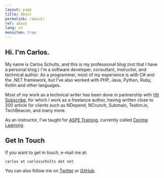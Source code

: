 ```yaml
---
layout: page
title: About
permalink: /about/
ref: about
lang: en
menuitem: true
---
```


## Hi. I'm Carlos.

My name is Carlos Schults, and this is my professional blog (not that I have a personal blog.) I'm a software developer, consultant, instructor, and technical author. As a programmer, most of my experience is with C#
and the .NET framework, but I've also worked with PHP, Java, Python, Ruby, Kotlin and other languages.

Most of my work as a technical writer has been done in partnership with [Hit Subscribe](https://hitsubscribe.com), for which I work as a freelance author, having written close to 200 article for clients such as NDepend, NCrunch, Submain, Testim.io, TechBeacon, and many more.

As an instructor, I've taught for [ASPE Training](https://aspetraining.com/), currently called [Cprime Learning](https://www.cprime.com/learning/instructors/carlos-schults/).

## Get In Touch

If you want to get in touch, e-mail me at:

`carlos at carlosschults dot net`

You can also follow me on [Twitter](https://twitter.com/carlosschults) or [GitHub](https://github.com/carlosschults).